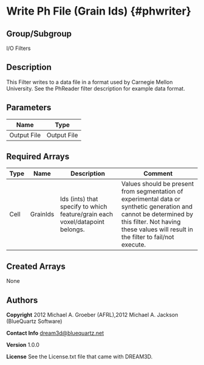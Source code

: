 Write Ph File (Grain Ids) {#phwriter}
======

## Group/Subgroup ##
I/O Filters


## Description ##
This Filter writes to a data file in a format used by Carnegie Mellon University.  See the PhReader filter description for example data format. 

## Parameters ## 

| Name | Type |
|------|------|
| Output File | Output File |

## Required Arrays ##

| Type | Name | Description | Comment |
|------|------|-------------|---------|
| Cell | GrainIds | Ids (ints) that specify to which feature/grain each voxel/datapoint belongs. | Values should be present from segmentation of experimental data or synthetic generation and cannot be determined by this filter. Not having these values will result in the filter to fail/not execute. |

## Created Arrays ##
None

## Authors ##

**Copyright** 2012 Michael A. Groeber (AFRL),2012 Michael A. Jackson (BlueQuartz Software)

**Contact Info** dream3d@bluequartz.net

**Version** 1.0.0

**License**  See the License.txt file that came with DREAM3D.



